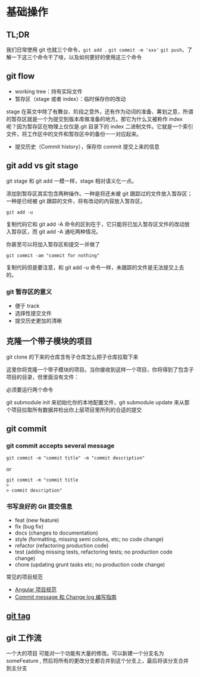 # 基础操作

## TL;DR

我们日常使用 git 也就三个命令，`git add .` `git commit -m 'xxx'` `git push`，了解一下这三个命令干了啥，以及如何更好的使用这三个命令

## git flow

- working tree：持有实际文件
- 暂存区（stage 或者 index）：临时保存你的改动

stage 在英文中除了有舞台、阶段之意外，还有作为动词的准备、筹划之意，所谓的暂存区就是一个为提交到版本库做准备的地方。那它为什么又被称作 index 呢？因为暂存区在物理上仅仅是.git 目录下的 index 二进制文件。它就是一个索引文件，将工作区中的文件和暂存区中的备份一一对应起来。

- 提交历史（Commit history），保存你 commit 提交上来的信息

## git add vs git stage

git stage 和 git add 一模一样，stage 相对语义化一点。

添加到暂存区其实包含两种操作。一种是将还未被 git 跟踪过的文件放入暂存区；一种是已经被 git 跟踪的文件，将有改动的内容放入暂存区。

`git add -u`

复制代码它和 git add -A 命令的区别在于，它只能将已加入暂存区文件的改动放入暂存区，而 git add -A 通吃两种情况。

你甚至可以将加入暂存区和提交一并做了

`git commit -am "commit for nothing"`

复制代码但是要注意，和 git add -u 命令一样，未跟踪的文件是无法提交上去的。

### git 暂存区的意义

- 便于 track
- 选择性提交文件
- 提交历史更加的清晰

## 克隆一个带子模块的项目

git clone 的下来的仓库含有子仓库怎么把子仓库拉取下来

这里你将克隆一个带子模块的项目。当你接收到这样一个项目，你将得到了包含子项目的目录，但里面没有文件：

必须要运行两个命令

git submodule init 来初始化你的本地配置文件，git submodule update 来从那个项目拉取所有数据并检出你上层项目里所列的合适的提交

## git commit

### git commit accepts several message

```shell
git commit -m "commit title" -m "commit description"
```

or

```shell
git commit -m "commit title
>
> commit description"
```

### 书写良好的 Git 提交信息

- feat (new feature)
- fix (bug fix)
- docs (changes to documentation)
- style (formatting, missing semi colons, etc; no code change)
- refactor (refactoring production code)
- test (adding missing tests, refactoring tests; no production code change)
- chore (updating grunt tasks etc; no production code change)

常见的项目规范

- [Angular 项目规范](https://github.com/angular/angular/blob/master/CONTRIBUTING.md#type)
- [Commit message 和 Change log 编写指南](http://www.ruanyifeng.com/blog/2016/01/commit_message_change_log.html)

## [git tag](https://mohitkhare.me/blog/git-tags-explained/)

## git 工作流

一个大的项目 可能对一个功能有大量的修改。可以新建一个分支名为 someFeature , 然后将所有的更改分支都合并到这个分支上，最后将该分支合并到主分支
